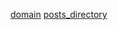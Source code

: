 [title]: <> (NoOne's website)
[icon]: <> (./images/noone_ico_white.svg)
[domain](http://localhost)
[posts_directory](./posts)

